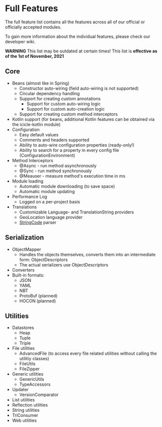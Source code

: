 # Full Features
The full feature list contains all the features across all of our official or officially accepted modules.

To gain more information about the individual features, please check our developer wiki.

**WARNING** This list may be outdated at certain times! This list is **effective as of the 1st of November, 2021**

## Core
- Beans (almost like in Spring)
    - Constructor auto-wiring (field auto-wiring is not supported)
    - Circular dependency handling
    - Support for creating custom annotations
        - Support for custom auto-wiring logic
        - Support for custom auto-creation logic
    - Support for creating custom method interceptors
- Kotlin support (for beans, additional Kotlin features can be obtained via the icicle-kotlin module)
- Configuration
    - Easy default values
    - Comments and headers supported
    - Ability to auto-wire configuration properties (ready-only!)
    - Ability to search for a property in every config file (ConfigurationEnvironment)
- Method Interceptors
    - @Async - run method asynchronously
    - @Sync - run method synchronously
    - @Meauser - measure method's execution time in ms
- Module loading
    - Automatic module downloading (to save space)
    - Automatic module updating
- Performance Log
    - Logged on a per-project basis
- Translations
    - Customizable Language- and TranslationString providers
    - GeoLocation language provider
    - [StringCode]() parser

## Serialization
- ObjectMapper
    - Handles the objects themselves, converts them into an intermediate form: ObjectDescriptors
    - The actual serializers use ObjectDescriptors
- Converters
- Built-in formats:
    - JSON
    - YAML
    - NBT
    - ProtoBuf (planned)
    - HOCON (planned)

## Utilities
- Datastores
    - Heap
    - Tuple
    - Triple
- File utilities
    - AdvancedFile (to access every file related utilities without calling the utilitiy classes)
    - FileUtils
    - FileZipper
- Generic utilities
    - GenericUtils
    - TypeAccessors
- Updater
    - VersionComparator
- List utilities
- Reflection utilities
- String utilities
- TriConsumer
- Web utilities
